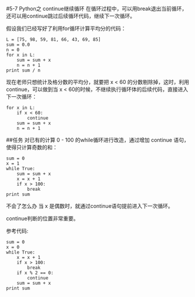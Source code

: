 #5-7 Python之 continue继续循环
在循环过程中，可以用break退出当前循环，还可以用continue跳过后续循环代码，继续下一次循环。

假设我们已经写好了利用for循环计算平均分的代码：

	L = [75, 98, 59, 81, 66, 43, 69, 85]
	sum = 0.0
	n = 0
	for x in L:
	    sum = sum + x
	    n = n + 1
	print sum / n
现在老师只想统计及格分数的平均分，就要把 x < 60 的分数剔除掉，这时，利用 continue，可以做到当 x < 60的时候，不继续执行循环体的后续代码，直接进入下一次循环：

	for x in L:
	    if x < 60:
	        continue
	    sum = sum + x
	    n = n + 1
 

##任务
对已有的计算 0 - 100 的while循环进行改造，通过增加 continue 语句，使得只计算奇数的和：

	sum = 0
	x = 1
	while True:
	    sum = sum + x
	    x = x + 1
	    if x > 100:
	        break
	print sum


不会了怎么办
当 x 是偶数时，就通过continue语句提前进入下一次循环。

continue判断的位置非常重要。

参考代码:

	sum = 0
	x = 0
	while True:
	    x = x + 1
	    if x > 100:
	        break
	    if x % 2 == 0:
	        continue
	    sum = sum + x
	print sum